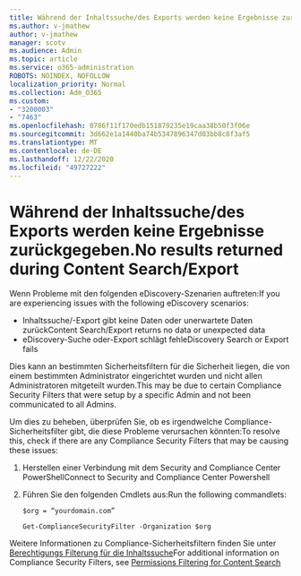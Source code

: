```yaml
---
title: Während der Inhaltssuche/des Exports werden keine Ergebnisse zurückgegeben.
ms.author: v-jmathew
author: v-jmathew
manager: scotv
ms.audience: Admin
ms.topic: article
ms.service: o365-administration
ROBOTS: NOINDEX, NOFOLLOW
localization_priority: Normal
ms.collection: Adm_O365
ms.custom:
- "3200003"
- "7463"
ms.openlocfilehash: 8786f11f170edb151879235e19caa38b50f3f06e
ms.sourcegitcommit: 3d662e1a1440ba74b5347896347d03bb8c8f3af5
ms.translationtype: MT
ms.contentlocale: de-DE
ms.lasthandoff: 12/22/2020
ms.locfileid: "49727222"
---
```

# <a name="no-results-returned-during-content-searchexport"></a><span data-ttu-id="59e9e-102">Während der Inhaltssuche/des Exports werden keine Ergebnisse zurückgegeben.</span><span class="sxs-lookup"><span data-stu-id="59e9e-102">No results returned during Content Search/Export</span></span>

<span data-ttu-id="59e9e-103">Wenn Probleme mit den folgenden eDiscovery-Szenarien auftreten:</span><span class="sxs-lookup"><span data-stu-id="59e9e-103">If you are experiencing issues with the following eDiscovery scenarios:</span></span>

- <span data-ttu-id="59e9e-104">Inhaltssuche/-Export gibt keine Daten oder unerwartete Daten zurück</span><span class="sxs-lookup"><span data-stu-id="59e9e-104">Content Search/Export returns no data or unexpected data</span></span>
- <span data-ttu-id="59e9e-105">eDiscovery-Suche oder-Export schlägt fehl</span><span class="sxs-lookup"><span data-stu-id="59e9e-105">eDiscovery Search or Export fails</span></span>

<span data-ttu-id="59e9e-106">Dies kann an bestimmten Sicherheitsfiltern für die Sicherheit liegen, die von einem bestimmten Administrator eingerichtet wurden und nicht allen Administratoren mitgeteilt wurden.</span><span class="sxs-lookup"><span data-stu-id="59e9e-106">This may be due to certain Compliance Security Filters that were setup by a specific Admin and not been communicated to all Admins.</span></span>

<span data-ttu-id="59e9e-107">Um dies zu beheben, überprüfen Sie, ob es irgendwelche Compliance-Sicherheitsfilter gibt, die diese Probleme verursachen könnten:</span><span class="sxs-lookup"><span data-stu-id="59e9e-107">To resolve this, check if there are any Compliance Security Filters that may be causing these issues:</span></span>

1. <span data-ttu-id="59e9e-108">Herstellen einer Verbindung mit dem Security and Compliance Center PowerShell</span><span class="sxs-lookup"><span data-stu-id="59e9e-108">Connect to Security and Compliance Center Powershell</span></span>
2. <span data-ttu-id="59e9e-109">Führen Sie den folgenden Cmdlets aus:</span><span class="sxs-lookup"><span data-stu-id="59e9e-109">Run the following commandlets:</span></span>

    `$org = “yourdomain.com”`

    `Get-ComplianceSecurityFilter -Organization $org`

<span data-ttu-id="59e9e-110">Weitere Informationen zu Compliance-Sicherheitsfiltern finden Sie unter [Berechtigungs Filterung für die Inhaltssuche](https://docs.microsoft.com/microsoft-365/compliance/permissions-filtering-for-content-search)</span><span class="sxs-lookup"><span data-stu-id="59e9e-110">For additional information on Compliance Security Filters, see [Permissions Filtering for Content Search](https://docs.microsoft.com/microsoft-365/compliance/permissions-filtering-for-content-search)</span></span>
